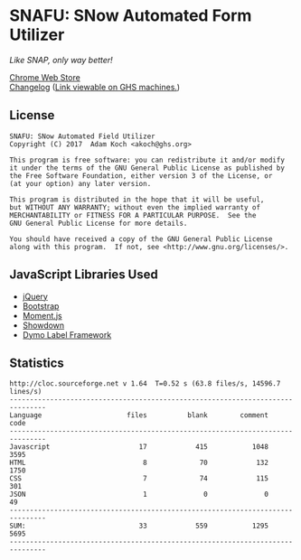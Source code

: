 # SNAFU: SNow Automated Form Utilizer
*Like SNAP, only way better!*

[Chrome Web Store](https://chrome.google.com/webstore/detail/snafu-snow-automated-form/hnnbkmfkgnjngnkijdmfijmbkpjmmmpd?hl=en-US&gl=US)<br />
[Changelog](https://adamko.ch/snafu) ([Link viewable on GHS machines.](https://adamkoch.squarespace.com/snafu))

## License
```
SNAFU: SNow Automated Field Utilizer
Copyright (C) 2017  Adam Koch <akoch@ghs.org>

This program is free software: you can redistribute it and/or modify
it under the terms of the GNU General Public License as published by
the Free Software Foundation, either version 3 of the License, or
(at your option) any later version.

This program is distributed in the hope that it will be useful,
but WITHOUT ANY WARRANTY; without even the implied warranty of
MERCHANTABILITY or FITNESS FOR A PARTICULAR PURPOSE.  See the
GNU General Public License for more details.

You should have received a copy of the GNU General Public License
along with this program.  If not, see <http://www.gnu.org/licenses/>.
```

## JavaScript Libraries Used
- [jQuery](https://jquery.com)
- [Bootstrap](http://getbootrap.com/)
- [Moment.js](https://momentjs.com/)
- [Showdown](https://github.com/showdownjs/showdown)
- [Dymo Label Framework](http://developers.dymo.com/2010/06/02/dymo-label-framework-javascript-library-samples-print-a-label/)

## Statistics
```
http://cloc.sourceforge.net v 1.64  T=0.52 s (63.8 files/s, 14596.7 lines/s)
-------------------------------------------------------------------------------
Language                     files          blank        comment           code
-------------------------------------------------------------------------------
Javascript                      17            415           1048           3595
HTML                             8             70            132           1750
CSS                              7             74            115            301
JSON                             1              0              0             49
-------------------------------------------------------------------------------
SUM:                            33            559           1295           5695
-------------------------------------------------------------------------------
```